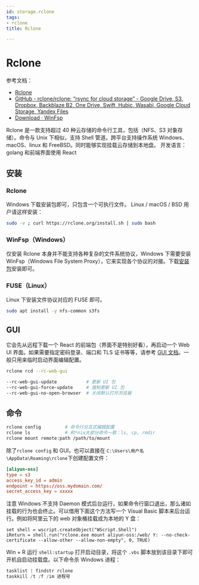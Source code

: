 ```yaml
---
id: storage.rclone
tags:
- rclone
title: Rclone

---
```



# Rclone
参考文档：

- [Rclone](https://rclone.org/)
- [GitHub - rclone/rclone: “rsync for cloud storage” - Google Drive, S3, Dropbox, Backblaze B2, One Drive, Swift, Hubic, Wasabi, Google Cloud Storage, Yandex Files](https://github.com/rclone/rclone)
- [Download · WinFsp](https://winfsp.dev/rel/)

Rclone 是一款支持超过 40 种云存储的命令行工具，包括（NFS、S3 对象存储）。命令与 Unix 下相似，支持 Shell 管道。跨平台支持操作系统 Windows、macOS、linux 和 FreeBSD。同时能够实现挂载云存储到本地盘。
开发语言：golang 和前端界面使用 React


## 安装


### Rclone
Windows 下载安装包即可，只包含一个可执行文件。
Linux / macOS / BSD 用户请这样安装：
```bash
sudo -v ; curl https://rclone.org/install.sh | sudo bash
```


### WinFsp（Windows）
仅安装 Rclone 本身并不能支持各种复杂的文件系统协议，Windows 下需要安装 WinFsp（Windows File System Proxy），它来实现各个协议的对接。下载[安装包](https://winfsp.dev/rel/)安装即可。


### FUSE（Linux）
Linux 下安装文件协议对应的 FUSE 即可。
```bash
sudo apt install -y nfs-common s3fs
```


## GUI
它会先从远程下载一个 React 的前端包（界面不是特别好看），再启动一个 Web UI 界面。如果需要指定密码登录、端口和 TLS 证书等等，请参考 [GUI 文档](https://rclone.org/gui/)。一般只用来临时启动界面编辑配置。
```bash
rclone rcd --rc-web-gui

--rc-web-gui-update           # 更新 UI 包
--rc-web-gui-force-update     # 强制更新 UI 包
--rc-web-gui-no-open-browser  # 关闭默认打开浏览器
```


## 命令
```bash
rclone config         # 命令行交互式编辑配置
rclone ls             # 和*nix大部分命令一致：ls, cp, rmdir
rclone mount remote:path /path/to/mount
```
除了`rclone config` 和 GUI，也可以直接在 `C:\Users\用户名\AppData\Roaming\rclone`下创建配置文件：
```toml
[aliyun-oss]
type = s3
access_key_id = admin
endpoint = https://oss.mydomain.com/
secret_access_key = xxxxx
```
注意 Windows 不支持 Daemon 模式后台运行，如果命令行窗口退出，那么诸如挂载的行为也会终止。可以借用下面这个方法写一个 Visual Basic 脚本来后台运行。例如将阿里云下的 web 对象桶挂载成为本地的 Y 盘：
```basic
set shell = wscript.createObject("WScript.Shell")
iReturn = shell.run("rclone.exe mount aliyun-oss:/web/ Y: --no-check-certificate --allow-other --allow-non-empty", 0, TRUE)
```
Win + R 运行 `shell:startup` 打开启动目录，将这个 `.vbs` 脚本放到该目录下即可开机自启动挂载盘。以下命令杀 Windows 进程：
```powershell
tasklist | findstr rclone
taskkill /t /f /im 进程号
```
